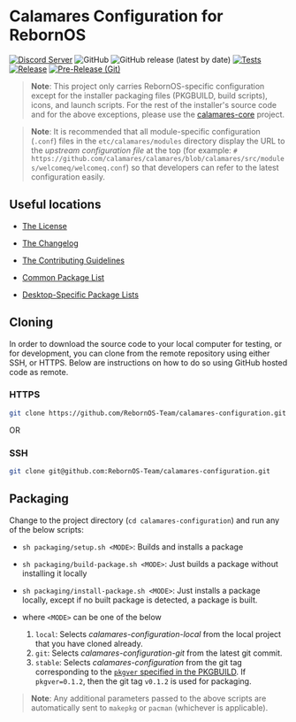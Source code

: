 # Calamares Configuration for RebornOS

[![Discord Server](https://dcbadge.vercel.app/api/server/cU5s6MPpQH?style=flat)](https://discord.gg/cU5s6MPpQH)
![GitHub](https://img.shields.io/github/license/rebornos-team/calamares-configuration)
![GitHub release (latest by date)](https://img.shields.io/github/v/release/rebornos-team/calamares-configuration)
[![Tests](https://github.com/RebornOS-Team/calamares-configuration/actions/workflows/test.yml/badge.svg)](https://github.com/RebornOS-Team/calamares-configuration/actions/workflows/test.yml)
[![Release](https://github.com/RebornOS-Team/calamares-configuration/actions/workflows/release.yml/badge.svg)](https://github.com/RebornOS-Team/calamares-configuration/actions/workflows/release.yml)
[![Pre-Release (Git)](https://github.com/RebornOS-Team/calamares-configuration/actions/workflows/pre_release.yml/badge.svg)](https://github.com/RebornOS-Team/calamares-configuration/actions/workflows/pre_release.yml)

> **Note**: This project only carries RebornOS-specific configuration except for the installer packaging files (PKGBUILD, build scripts), icons, and launch scripts. For the rest of the installer's source code and for the above exceptions, please use the [calamares-core](https://github.com/RebornOS-Team/calamares-core) project.

> **Note**: It is recommended that all module-specific configuration (`.conf`) files in the `etc/calamares/modules` directory display the URL to the *upstream configuration file* at the top (for example: `# https://github.com/calamares/calamares/blob/calamares/src/modules/welcomeq/welcomeq.conf`) so that developers can refer to the latest configuration easily.

## Useful locations

- [The License](LICENSE)
- [The Changelog](CHANGELOG.md)
- [The Contributing Guidelines](CONTRIBUTING.md)
  
- [Common Package List](etc/calamares/modules/netinstall.yaml)
- [Desktop-Specific Package Lists](etc/calamares/modules/packagechooser_DE.conf)

## Cloning

In order to download the source code to your local computer for testing, or for development, you can clone from the remote repository using either SSH, or HTTPS. Below are instructions on how to do so using GitHub hosted code as remote.

### HTTPS

```bash
git clone https://github.com/RebornOS-Team/calamares-configuration.git 
```

OR

### SSH

```bash
git clone git@github.com:RebornOS-Team/calamares-configuration.git
```

## Packaging

Change to the project directory (`cd calamares-configuration`) and run any of the below scripts:
- `sh packaging/setup.sh <MODE>`: Builds and installs a package
- `sh packaging/build-package.sh <MODE>`: Just builds a package without installing it locally
- `sh packaging/install-package.sh <MODE>`: Just installs a package locally, except if no built package is detected, a package is built.

- where `<MODE>` can be one of the below
     1. `local`: Selects *calamares-configuration-local* from the local project that you have cloned already.
     2. `git`: Selects *calamares-configuration-git* from the latest git commit.
     3. `stable`: Selects *calamares-configuration* from the git tag corresponding to the [`pkgver` specified in the PKGBUILD](packaging/calamares-configuration/PKGBUILD#L5). If `pkgver=0.1.2`, then the git tag `v0.1.2` is used for packaging. 
     
> **Note**: Any additional parameters passed to the above scripts are automatically sent to `makepkg` or `pacman` (whichever is applicable).


